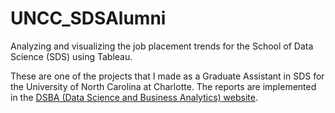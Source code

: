 # UNCC_SDSAlumni
Analyzing and visualizing the job placement trends for the School of Data Science (SDS) using Tableau.

These are one of the projects that I made as a Graduate Assistant in SDS for the University of North Carolina at Charlotte. The reports are implemented in the [DSBA (Data Science and Business Analytics) website](https://dsba.uncc.edu/about-us/alumni-profile). 
